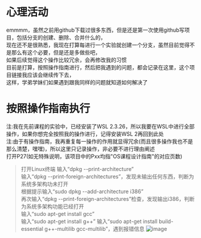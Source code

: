 # 心理活动
emmmm，虽然之前用github下载过很多东西，但是还是第一次使用github写项目，包括分支的创建、删除、合并什么的，  
现在还不是很熟悉，我现在打算每进行一个实验就创建一个分支，虽然目前觉得不是那么有这个必要，但是还是多做些吧，  
如果后续觉得这个操作比较冗余，会再修改我的习惯  
目前是打算，按照操作指南进行，然后把我遇到的问题，都会记录在这里，这个项目链接我应该会继续传下去，  
这样，学弟学妹们如果遇到跟我同样的问题就知道如何解决了

# 按照操作指南执行
注:我在先前课程的实验中，已经安装了WSL 2.3.26，所以我要在WSL中进行全部操作，如果你想完全按照我的操作进行，记得安装WSL 2再回到此处  
注:由于有操作指南，我再重复每一操作的作用就显得冗余(而且很多操作我也不是那么清楚，嘿嘿)，所以这里只记录操作，非必要不进行理由阐述  
打开P27(如无特殊说明，该项目中的Pxx均指"OS课程设计指南"的对应页数)  
> 打开Linux终端
> 输入“dpkg --print-architecture”  
> 输入“dpkg --print-foreign-architectures”，发现未输出任何东西，判断为系统多架构功未打开  
> 根据提示输入“sudo dpkg --add-architecture i386”  
> 再次输入“dpkg --print-foreign-architectures”检查，发现输出i386，判断为系统多架构功能已经打开  
> 输入“sudo apt-get install gcc”  
> 输入“sudo apt-get install g++”
> 输入“sudo apt-get install build-essential g++-multilib gcc-multilib”，遇到报错信息
> ![image](https://github.com/user-attachments/assets/0a4a671e-fa70-4389-a13c-2bd2f98d839f)
